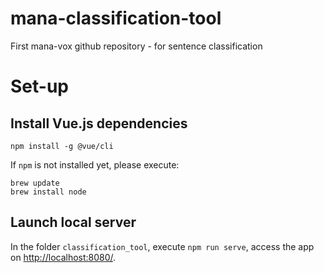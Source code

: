 # mana-classification-tool
First mana-vox github repository - for sentence classification

# Set-up

## Install Vue.js dependencies

```npm install -g @vue/cli```

If ```npm``` is not installed yet, please execute:
``` 
brew update
brew install node
```

## Launch local server

In the folder ```classification_tool```, execute ```npm run serve```, access the app on [http://localhost:8080/](http://localhost:8080/).  
